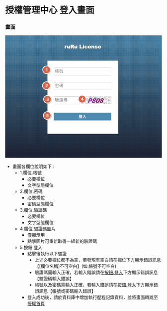 # 授權管理中心 登入畫面

### <div id="view">畫面</div>
![畫面]

* 畫面各欄位說明如下 :
  * 1.欄位.帳號
    * 必要欄位
    * 文字型態欄位
  * 2.欄位.密碼
    * 必要欄位
    * 密碼型態欄位
  * 3.欄位.驗證碼
    * 必要欄位
    * 文字型態欄位
  * 4.欄位.驗證碼圖片
    * 僅顯示用
    * 點擊圖片可重新取得一組新的驗證碼
  * 5.按鈕.登入
    * 點擊後執行以下驗證
      * 上述必要欄位都不為空，若發現有空白請在欄位下方顯示錯誤訊息【[欄位名稱]不可空白】(如:帳號不可空白)
      * 驗證碼需輸入正確，若輸入錯誤請在[按鈕.登入]()下方顯示錯誤訊息【驗證碼輸入錯誤】
      * 帳號以及密碼需輸入正確，若輸入錯誤請在[按鈕.登入]()下方顯示錯誤訊息【帳號或密碼輸入錯誤】
    * 登入成功後，請於資料庫中增加執行歷程記錄資料，並將畫面轉跳至[授權首頁](../homepage/README.md)

[畫面]:attachment/login_view.png "畫面"